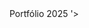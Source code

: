 <html>
  <head>Portfólio 2025</head>
  <style>
    .img{
      max-width: 100%;
      height:auto;
      }
  </style>
  <img class='img' scr="https://github.com/user-attachments/assets/4d8edf6d-afe1-41a7-98b8-d1ef2a8b0874"/>'>
</html>
